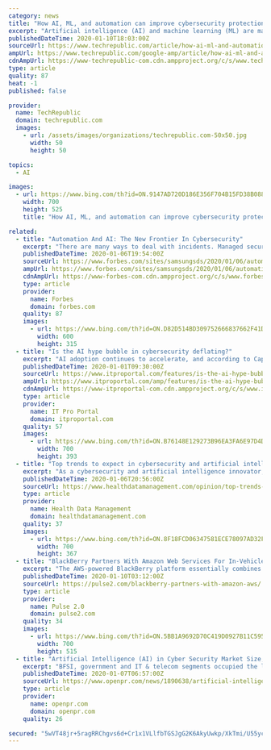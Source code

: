 ```yaml
---
category: news
title: "How AI, ML, and automation can improve cybersecurity protection"
excerpt: "Artificial intelligence (AI) and machine learning (ML) are making productive inroads in the cybersecurity space. SEE: The 10 most important cyberattacks of the decade (free PDF) (TechRepublic) I spoke with Anish Joshi, vice president of technology at AI ..."
publishedDateTime: 2020-01-10T18:03:00Z
sourceUrl: https://www.techrepublic.com/article/how-ai-ml-and-automation-can-improve-cybersecurity-protectionread-insights-from-industry-experts-on-how-artificial/
ampUrl: https://www.techrepublic.com/google-amp/article/how-ai-ml-and-automation-can-improve-cybersecurity-protectionread-insights-from-industry-experts-on-how-artificial/
cdnAmpUrl: https://www-techrepublic-com.cdn.ampproject.org/c/s/www.techrepublic.com/google-amp/article/how-ai-ml-and-automation-can-improve-cybersecurity-protectionread-insights-from-industry-experts-on-how-artificial/
type: article
quality: 87
heat: -1
published: false

provider:
  name: TechRepublic
  domain: techrepublic.com
  images:
    - url: /assets/images/organizations/techrepublic.com-50x50.jpg
      width: 50
      height: 50

topics:
  - AI

images:
  - url: https://www.bing.com/th?id=ON.9147AD720D186E356F704B15FD38B088
    width: 700
    height: 525
    title: "How AI, ML, and automation can improve cybersecurity protection"

related:
  - title: "Automation And AI: The New Frontier In Cybersecurity"
    excerpt: "There are many ways to deal with incidents. Managed security services powered by AI are a critical first step in the journey of planning for cybersecurity. Today’s IT Landscape Requires SOAR and AI Many security companies are adopting Security Orchestration, Automation and Response (SOAR) and Artificial Intelligence (AI) to perform better ..."
    publishedDateTime: 2020-01-06T19:54:00Z
    sourceUrl: https://www.forbes.com/sites/samsungsds/2020/01/06/automation-and-ai-the-new-frontier-in-cybersecurity/
    ampUrl: https://www.forbes.com/sites/samsungsds/2020/01/06/automation-and-ai-the-new-frontier-in-cybersecurity/amp/
    cdnAmpUrl: https://www-forbes-com.cdn.ampproject.org/c/s/www.forbes.com/sites/samsungsds/2020/01/06/automation-and-ai-the-new-frontier-in-cybersecurity/amp/
    type: article
    provider:
      name: Forbes
      domain: forbes.com
    quality: 87
    images:
      - url: https://www.bing.com/th?id=ON.D82D514BD309752666837662F41D8810
        width: 600
        height: 315
  - title: "Is the AI hype bubble in cybersecurity deflating?"
    excerpt: "AI adoption continues to accelerate, and according to Capgemini’s Reinventing Cybersecurity with Artificial Intelligence report, 48 per cent of respondents said budgets for AI in cybersecurity will increase by an average of 29 per cent in 2020. However, it’s important to note that potentially only a few vendors exist with the R&D budget to ..."
    publishedDateTime: 2020-01-01T09:30:00Z
    sourceUrl: https://www.itproportal.com/features/is-the-ai-hype-bubble-in-cybersecurity-deflating/
    ampUrl: https://www.itproportal.com/amp/features/is-the-ai-hype-bubble-in-cybersecurity-deflating/
    cdnAmpUrl: https://www-itproportal-com.cdn.ampproject.org/c/s/www.itproportal.com/amp/features/is-the-ai-hype-bubble-in-cybersecurity-deflating/
    type: article
    provider:
      name: IT Pro Portal
      domain: itproportal.com
    quality: 57
    images:
      - url: https://www.bing.com/th?id=ON.B76148E129273B96EA3FA6E97D4D2ABB
        width: 700
        height: 393
  - title: "Top trends to expect in cybersecurity and artificial intelligence"
    excerpt: "As a cybersecurity and artificial intelligence innovator, we are often asked about our predictions for the year to come. AI, in all its flavors, is a hot technology and it is being applied in many fascinating and powerful ways. Our focus, of course, is on using deep learning to advance the standards in malware detection (and we see a lot of ..."
    publishedDateTime: 2020-01-06T20:56:00Z
    sourceUrl: https://www.healthdatamanagement.com/opinion/top-trends-to-expect-in-cybersecurity-and-artificial-intelligence
    type: article
    provider:
      name: Health Data Management
      domain: healthdatamanagement.com
    quality: 37
    images:
      - url: https://www.bing.com/th?id=ON.8F18FCD06347581ECE78097AD32F16F2
        width: 700
        height: 367
  - title: "BlackBerry Partners With Amazon Web Services For In-Vehicle Application Security"
    excerpt: "The AWS-powered BlackBerry platform essentially combines the two companies’ edge ... speed product development and ultimately to provide owners with leading cyber-security resources and predictive maintenance information via the latest artificial intelligence applications. The result is enhanced VVIP treatment for our discerning luxury ..."
    publishedDateTime: 2020-01-10T03:12:00Z
    sourceUrl: https://pulse2.com/blackberry-partners-with-amazon-aws/
    type: article
    provider:
      name: Pulse 2.0
      domain: pulse2.com
    quality: 34
    images:
      - url: https://www.bing.com/th?id=ON.5BB1A9692D70C419D0927B11C59585A9
        width: 700
        height: 515
  - title: "Artificial Intelligence (AI) in Cyber Security Market Size, Share, Development by 2025"
    excerpt: "BFSI, government and IT & telecom segments occupied the largest market share, while healthcare, aerospace and defense and other industries are expected to grow at a steady speed in future. United States Artificial Intelligence (AI) in Cyber Security Market Growth 2019-2024 Asia-Pacific Artificial Intelligence (AI) in Cyber Security Market ..."
    publishedDateTime: 2020-01-07T06:57:00Z
    sourceUrl: https://www.openpr.com/news/1890638/artificial-intelligence-ai-in-cyber-security-market-size
    type: article
    provider:
      name: openpr.com
      domain: openpr.com
    quality: 26

secured: "5wVT48jr+5ragRRChgvs6d+Cr1x1VLlfbTGSJgG2K6AkyUwkp/XkTmi/U55ycqUJ88S0wmn2xiSNLx5jMarXTD89W9LZCkcm9uOn20LChyOD44B9dyMdTsfIkRZplRHiBuZUJMG1Da5r741KNafqWfitFqlmsEgB14cZ664AxwBFs8MUhtygZc0I7iU37JHjsOjowYkSCMMJJ2HTFrdYzcGt9SHA/c6ChgmaPv9V2YrdebAk5sFph2muZb9NmXTbQFPKBuorGZsKj7Y5cm78Tg==;l3kvpOaAm4TnPpS9QSZljw=="
---
```


